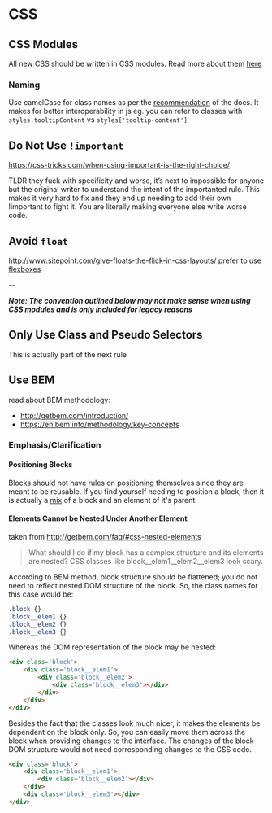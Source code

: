 # CSS

## CSS Modules
All new CSS should be written in CSS modules. Read more about them [here](https://github.com/css-modules/css-modules)

### Naming
Use camelCase for class names as per the [recommendation](https://github.com/css-modules/css-modules#naming) of the docs. It makes for better interoperability in js eg. you can refer to classes with `styles.tooltipContent` vs `styles['tooltip-content']`

## Do Not Use `!important`

<https://css-tricks.com/when-using-important-is-the-right-choice/>

TLDR they fuck with specificity and worse, it’s next to impossible for anyone but the original writer to understand the intent of the importanted rule. This makes it very hard to fix and they end up needing to add their own !important to fight it. You are literally making everyone else write worse code.

## Avoid `float`

<http://www.sitepoint.com/give-floats-the-flick-in-css-layouts/> prefer to use [flexboxes](https://css-tricks.com/snippets/css/a-guide-to-flexbox/)

--

*__Note: The convention outlined below may not make sense when using CSS modules and is only included for legacy reasons__*

## Only Use Class and Pseudo Selectors

This is actually part of the next rule

## Use BEM

read about BEM methodology:

- <http://getbem.com/introduction/>
-  <https://en.bem.info/methodology/key-concepts>

### Emphasis/Clarification

#### Positioning Blocks

Blocks should not have rules on positioning themselves since they are meant to be reusable. If you find yourself needing to position a block, then it is actually a [mix](https://en.bem.info/methodology/key-concepts/#mix) of a block and an element of it's parent.

#### Elements Cannot be Nested Under Another Element

taken from <http://getbem.com/faq/#css-nested-elements>

>What should I do if my block has a complex structure and its elements are nested? CSS classes like block__elem1__elem2__elem3 look scary.

According to BEM method, block structure should be flattened; you do not need to reflect nested DOM structure of the block. So, the class names for this case would be:

```css
.block {}
.block__elem1 {}
.block__elem2 {}
.block__elem3 {}
```

Whereas the DOM representation of the block may be nested:

```html
<div class='block'>
    <div class='block__elem1'>
        <div class='block__elem2'>
            <div class='block__elem3'></div>
        </div>
    </div>
</div>
```

Besides the fact that the classes look much nicer, it makes the elements be dependent on the block only. So, you can easily move them across the block when providing changes to the interface. The changes of the block DOM structure would not need corresponding changes to the CSS code.

```html
<div class='block'>
    <div class='block__elem1'>
        <div class='block__elem2'></div>
    </div>
    <div class='block__elem3'></div>
</div>
```
